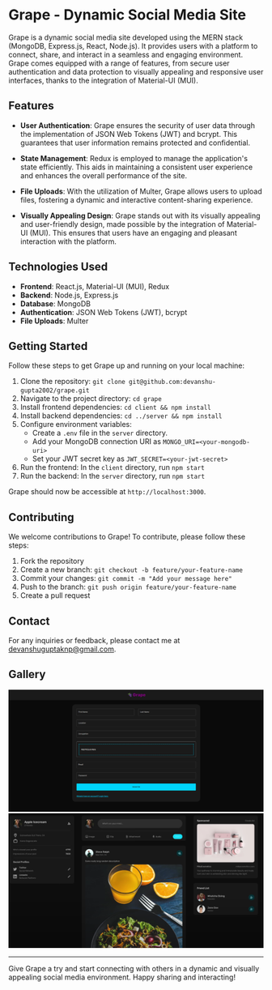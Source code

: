 # Grape - Dynamic Social Media Site

Grape is a dynamic social media site developed using the MERN stack (MongoDB, Express.js, React, Node.js). It provides users with a platform to connect, share, and interact in a seamless and engaging environment. Grape comes equipped with a range of features, from secure user authentication and data protection to visually appealing and responsive user interfaces, thanks to the integration of Material-UI (MUI).

## Features

- **User Authentication**: Grape ensures the security of user data through the implementation of JSON Web Tokens (JWT) and bcrypt. This guarantees that user information remains protected and confidential.

- **State Management**: Redux is employed to manage the application's state efficiently. This aids in maintaining a consistent user experience and enhances the overall performance of the site.

- **File Uploads**: With the utilization of Multer, Grape allows users to upload files, fostering a dynamic and interactive content-sharing experience.

- **Visually Appealing Design**: Grape stands out with its visually appealing and user-friendly design, made possible by the integration of Material-UI (MUI). This ensures that users have an engaging and pleasant interaction with the platform.

## Technologies Used

- **Frontend**: React.js, Material-UI (MUI), Redux
- **Backend**: Node.js, Express.js
- **Database**: MongoDB
- **Authentication**: JSON Web Tokens (JWT), bcrypt
- **File Uploads**: Multer

## Getting Started

Follow these steps to get Grape up and running on your local machine:

1. Clone the repository: `git clone git@github.com:devanshu-gupta2002/grape.git`
2. Navigate to the project directory: `cd grape`
3. Install frontend dependencies: `cd client && npm install`
4. Install backend dependencies: `cd ../server && npm install`
5. Configure environment variables:
   - Create a `.env` file in the `server` directory.
   - Add your MongoDB connection URI as `MONGO_URI=<your-mongodb-uri>`
   - Set your JWT secret key as `JWT_SECRET=<your-jwt-secret>`
6. Run the frontend: In the `client` directory, run `npm start`
7. Run the backend: In the `server` directory, run `npm start`

Grape should now be accessible at `http://localhost:3000`.

## Contributing

We welcome contributions to Grape! To contribute, please follow these steps:

1. Fork the repository
2. Create a new branch: `git checkout -b feature/your-feature-name`
3. Commit your changes: `git commit -m "Add your message here"`
4. Push to the branch: `git push origin feature/your-feature-name`
5. Create a pull request

## Contact

For any inquiries or feedback, please contact me at devanshuguptaknp@gmail.com.

## Gallery

![login](client/public/assets/login.png)
![home](client/public/assets/home.png)

---

Give Grape a try and start connecting with others in a dynamic and visually appealing social media environment. Happy sharing and interacting!